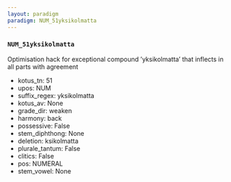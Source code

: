 ```yaml
---
layout: paradigm
paradigm: NUM_51yksikolmatta
---
```

### ` NUM_51yksikolmatta `

Optimisation hack for exceptional compound ’yksikolmatta’ that inflects in all parts with agreement
* kotus_tn: 51
* upos: NUM
* suffix_regex: yksikolmatta
* kotus_av: None
* grade_dir: weaken
* harmony: back
* possessive: False
* stem_diphthong: None
* deletion: ksikolmatta
* plurale_tantum: False
* clitics: False
* pos: NUMERAL
* stem_vowel: None
